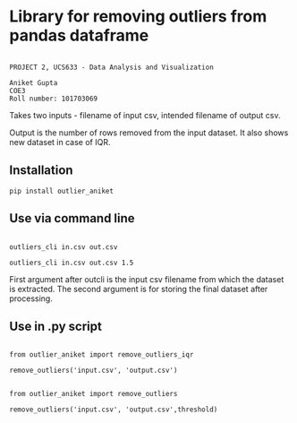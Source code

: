 # Library for removing outliers from pandas dataframe


```

PROJECT 2, UCS633 - Data Analysis and Visualization

Aniket Gupta  
COE3
Roll number: 101703069

```

Takes two inputs - filename of input csv, intended filename of output csv.


Output is the number of rows removed from the input dataset. It also shows new dataset in case of IQR.

## Installation

```
pip install outlier_aniket
```





## Use via command line

```

outliers_cli in.csv out.csv

outliers_cli in.csv out.csv 1.5

```


First argument after outcli is the input csv filename from which the dataset is extracted. 
The second argument is for storing the final dataset after processing.



## Use in .py script

```

from outlier_aniket import remove_outliers_iqr

remove_outliers('input.csv', 'output.csv')

```

```

from outlier_aniket import remove_outliers

remove_outliers('input.csv', 'output.csv',threshold)

```
